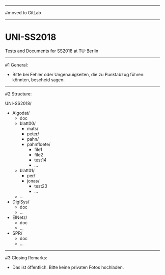 ************************************
#moved to GitLab

************************************


# UNI-SS2018
Tests and Documents for SS2018 at TU-Berlin
_______________________
#1 General:
  - Bitte bei Fehler oder Ungenauigkeiten, die zu Punktabzug führen könnten, bescheid sagen.
  

______________________
#2 Structure: 

UNI-SS2018/
  - Algodat/
    - doc
    - blatt00/
      - mats/
      - peter/
      - pahn/
      - pahnfloete/
        - file1
        - file2
        - test14
        - ...
    - blatt01/
      - per/
      - jonas/
        - test23
        - ...
    - ...
  - DigiSys/
    - doc
    - ...
  - ElNetz/ 
    - doc
    - ...
  - SPR/ 
    - doc
    - ...

  
_______________________
 #3 Closing Remarks:  
  - Das ist öffentlich. Bitte keine privaten Fotos hochladen.
